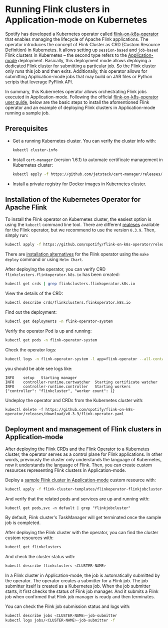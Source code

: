 # Running Flink clusters in Application-mode on Kubernetes

Spotify has developed a Kubernetes operator called [flink-on-k8s-operator](https://github.com/spotify/flink-on-k8s-operator) that enables managing the lifecycle of Apache Flink applications. The operator introduces the concept of Flink Cluster as CRD (Custom Resource Definition) in Kubernetes. It allows setting up `session-based` and `job-based` Flink clusters in Kubernetes – the second type refers to the [Application-mode](https://nightlies.apache.org/flink/flink-docs-master/docs/deployment/overview/#application-mode) deployment. Basically, this deployment mode allows deploying a dedicated Flink cluster for submitting a particular job. So the Flink cluster only runs this job and then exits. Additionally, this operator allows for submitting Application-mode jobs that may build on JAR files or Python scripts that leverage PyFlink API.

In summary, this Kubernetes operator allows orchestrating Flink jobs executed in Application-mode. Following the official [flink-on-k8s-operator user guide](https://github.com/spotify/flink-on-k8s-operator/blob/master/docs/user_guide.md), below are the basic steps to install the afomentioned Flink operator and an example of deploying Flink clusters in Application-mode running a sample job.


## Prerequisites

- Get a running Kubernetes cluster. You can verify the cluster info with:

  ```bash
  kubectl cluster-info
  ```

- Install `cert-manager` (version 1.6.1) to automate certificate management in Kubernetes cluster:

  ```bash
  kubectl apply -f https://github.com/jetstack/cert-manager/releases/download/v1.6.1/cert-manager.yaml
  ```

- Install a private registry for Docker images in Kubernetes cluster.



## Installation of the Kubernetes Operator for Apache Flink

To install the Flink operator on Kubernetes cluster, the easiest option is using the `kubectl` command line tool. There are different [realeses](https://github.com/spotify/flink-on-k8s-operator/releases) available for the Flink operator, but we recommend to use the version `0.3.9`. Then, simply run:
```bash
kubectl apply -f https://github.com/spotify/flink-on-k8s-operator/releases/download/v0.3.9/flink-operator.yaml
```

There are [installation alternatives](https://github.com/spotify/flink-on-k8s-operator/blob/master/docs/user_guide.md#deploy-the-operator-to-a-kubernetes-cluster) for the Flink operator using the `make deploy` command or using `Helm Chart`.

After deploying the operator, you can verify CRD `flinkclusters.flinkoperator.k8s.io` has been created:

```bash
kubectl get crds | grep flinkclusters.flinkoperator.k8s.io
```

View the details of the CRD:

```bash
kubectl describe crds/flinkclusters.flinkoperator.k8s.io
```

Find out the deployment:

```bash
kubectl get deployments -n flink-operator-system
```

Verify the operator Pod is up and running:

```bash
kubectl get pods -n flink-operator-system
```

Check the operator logs:

```bash
kubectl logs -n flink-operator-system -l app=flink-operator --all-containers
```

you should be able see logs like:

```
INFO    setup   Starting manager
INFO    controller-runtime.certwatcher  Starting certificate watcher
INFO    controller-runtime.controller   Starting workers        {"controller": "flinkcluster", "worker count": 1}
```

Undeploy the operator and CRDs from the Kubernetes cluster with:
```
kubectl delete -f https://github.com/spotify/flink-on-k8s-operator/releases/download/v0.3.9/flink-operator.yaml
```

## Deployment and management of Flink clusters in Application-mode
After deploying the Flink CRDs and the Flink Operator to a Kubernetes cluster, the operator serves as a control plane for Flink applications. In other words, previously the cluster only understands the language of Kubernetes, now it understands the language of Flink. Then, you can create custom resources representing Flink clusters in Application-mode.

Deploy a [sample Flink cluster in Application-mode](../flink-operator/flink-cluster-templates/flinkoperator-flinkjobcluster-sample.yaml) custom resource with:
```bash
kubectl apply -f flink-cluster-templates/flinkoperator-flinkjobcluster-sample.yaml
```

And verify that the related pods and services are up and running with:
```
kubectl get pods,svc -n default | grep "flinkjobcluster"
```
By default, Flink cluster's TaskManager will get terminated once  the sample job is completed.


After deploying the Flink cluster with the operator, you can find the cluster custom resources with:
```bash
kubectl get flinkclusters
```

And check the cluster status with:
```bash
kubectl describe flinkclusters <CLUSTER-NAME>
```

In a Flink cluster in Application-mode, the job is automatically submitted by the operator. The operator creates a submitter for a Flink job. The job submitter itself is created as a Kubernetes job. When the job submitter starts, it first checks the status of Flink job manager. And it submits a Flink job when confirmed that Flink job manager is ready and then terminates.

You can check the Flink job submission status and logs with:

```bash
kubectl describe jobs <CLUSTER-NAME>-job-submitter
kubectl logs jobs/<CLUSTER-NAME>-job-submitter -f
```
